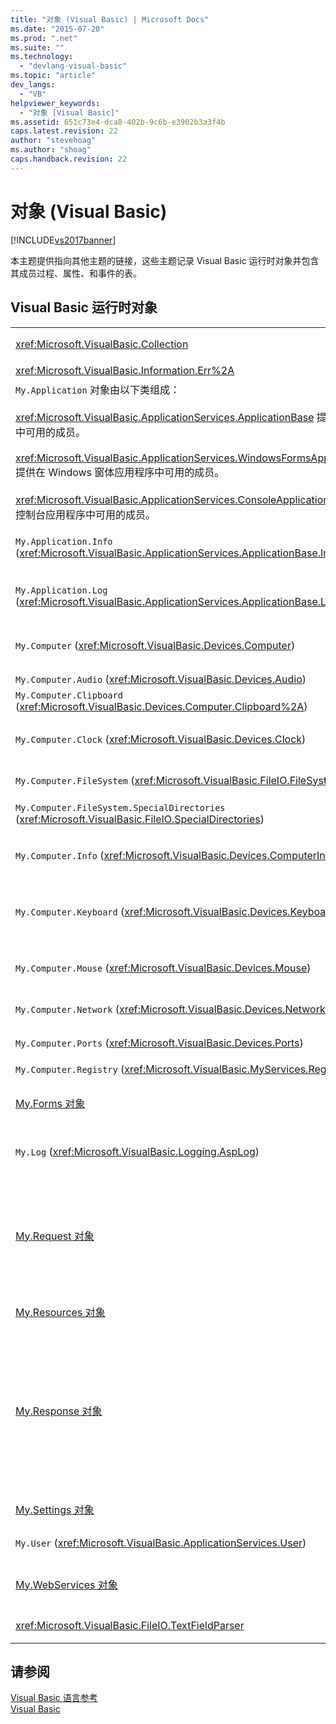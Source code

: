 ```yaml
---
title: "对象 (Visual Basic) | Microsoft Docs"
ms.date: "2015-07-20"
ms.prod: ".net"
ms.suite: ""
ms.technology: 
  - "devlang-visual-basic"
ms.topic: "article"
dev_langs: 
  - "VB"
helpviewer_keywords: 
  - "对象 [Visual Basic]"
ms.assetid: 651c73e4-dca8-402b-9c6b-e3902b3a3f4b
caps.latest.revision: 22
author: "stevehoag"
ms.author: "shoag"
caps.handback.revision: 22
---
```

# 对象 (Visual Basic)
[!INCLUDE[vs2017banner](../../../visual-basic/includes/vs2017banner.md)]

本主题提供指向其他主题的链接，这些主题记录 Visual Basic 运行时对象并包含其成员过程、属性、和事件的表。  
  
## Visual Basic 运行时对象  
  
|||  
|-|-|  
|<xref:Microsoft.VisualBasic.Collection>|提供一种将一组相关项视为单个对象的便捷方法。|  
|<xref:Microsoft.VisualBasic.Information.Err%2A>|包含有关运行时错误的信息。|  
|`My.Application` 对象由以下类组成：<br /><br /> <xref:Microsoft.VisualBasic.ApplicationServices.ApplicationBase> 提供在所有项目中可用的成员。<br /><br /> <xref:Microsoft.VisualBasic.ApplicationServices.WindowsFormsApplicationBase> 提供在 Windows 窗体应用程序中可用的成员。<br /><br /> <xref:Microsoft.VisualBasic.ApplicationServices.ConsoleApplicationBase> 提供在控制台应用程序中可用的成员。|提供仅与当前应用程序或 DLL 关联的数据。  无法利用 `My.Application` 更改任何系统级别的信息。<br /><br /> 某些成员仅对 Windows 窗体或控制台应用程序可用。|  
|`My.Application.Info` \(<xref:Microsoft.VisualBasic.ApplicationServices.ApplicationBase.Info%2A>\)|提供用于获取有关应用程序的信息（例如版本号、说明、加载的程序集等）的属性。|  
|`My.Application.Log` \(<xref:Microsoft.VisualBasic.ApplicationServices.ApplicationBase.Log%2A>\)|提供一个属性和多个方法，以将事件和异常信息写入应用程序的日志侦听器。|  
|`My.Computer` \(<xref:Microsoft.VisualBasic.Devices.Computer>\)|提供用于操作计算机组件（例如音频、时钟、键盘、文件系统等）的属性。|  
|`My.Computer.Audio` \(<xref:Microsoft.VisualBasic.Devices.Audio>\)|提供用于播放声音的方法。|  
|`My.Computer.Clipboard` \(<xref:Microsoft.VisualBasic.Devices.Computer.Clipboard%2A>\)|提供操作剪贴板的方法。|  
|`My.Computer.Clock` \(<xref:Microsoft.VisualBasic.Devices.Clock>\)|提供用于从系统时钟访问当前的本地时间和协调通用时间（与格林尼治标准时间相同）的属性。|  
|`My.Computer.FileSystem` \(<xref:Microsoft.VisualBasic.FileIO.FileSystem>\)|提供用于处理驱动器、文件和目录的属性和方法。|  
|`My.Computer.FileSystem.SpecialDirectories` \(<xref:Microsoft.VisualBasic.FileIO.SpecialDirectories>\)|提供用于访问经常引用的目录的属性。|  
|`My.Computer.Info` \(<xref:Microsoft.VisualBasic.Devices.ComputerInfo>\)|提供用于获取与计算机的内存、已加载程序集、名称和操作系统有关的信息的属性。|  
|`My.Computer.Keyboard` \(<xref:Microsoft.VisualBasic.Devices.Keyboard>\)|提供了用于访问键盘当前状态（例如，当前按下了什么键）的属性，并提供了向活动窗口发送键击的方法。|  
|`My.Computer.Mouse` \(<xref:Microsoft.VisualBasic.Devices.Mouse>\)|提供用于获取有关安装在本地计算机上的鼠标的格式和配置信息的属性。|  
|`My.Computer.Network` \(<xref:Microsoft.VisualBasic.Devices.Network>\)|提供用于与计算机所连接的网络进行交互的属性、事件和方法。|  
|`My.Computer.Ports` \(<xref:Microsoft.VisualBasic.Devices.Ports>\)|提供用于访问计算机的串行端口的属性和方法。|  
|`My.Computer.Registry` \(<xref:Microsoft.VisualBasic.MyServices.RegistryProxy>\)|提供操作注册表的属性和方法。|  
|[My.Forms 对象](../../../visual-basic/language-reference/objects/my-forms-object.md)|提供属性，用于访问在当前项目中声明的每个 Windows 窗体的实例。|  
|`My.Log` \(<xref:Microsoft.VisualBasic.Logging.AspLog>\)|提供用于将事件和异常信息写入 Web 应用程序的应用程序日志侦听器的属性和方法。|  
|[My.Request 对象](../../../visual-basic/language-reference/objects/my-request-object.md)|获取请求的页的 <xref:System.Web.HttpRequest> 对象。  `My.Request` 对象包含有关当前 HTTP 请求的信息。<br /><br /> `My.Request` 对象仅可用于 [!INCLUDE[vstecasp](../../../csharp/language-reference/preprocessor-directives/includes/vstecasp-md.md)] 应用程序。|  
|[My.Resources 对象](../../../visual-basic/language-reference/objects/my-resources-object.md)|提供用于访问应用程序资源的属性和类。|  
|[My.Response 对象](../../../visual-basic/language-reference/objects/my-response-object.md)|获取与 <xref:System.Web.UI.Page> 关联的 <xref:System.Web.HttpResponse> 对象。  该对象使您得以将 HTTP 响应数据发送到客户端，并包含有关该响应的信息。<br /><br /> `My.Response` 对象仅可用于 [!INCLUDE[vstecasp](../../../csharp/language-reference/preprocessor-directives/includes/vstecasp-md.md)] 应用程序。|  
|[My.Settings 对象](../../../visual-basic/language-reference/objects/my-settings-object.md)|提供用于访问应用程序设置的属性和方法。|  
|`My.User` \(<xref:Microsoft.VisualBasic.ApplicationServices.User>\)|提供对有关当前用户的信息的访问。|  
|[My.WebServices 对象](../../../visual-basic/language-reference/objects/my-webservices-object.md)|提供属性，用于创建和访问当前项目引用的每个 Web 服务的单个实例。|  
|<xref:Microsoft.VisualBasic.FileIO.TextFieldParser>|提供分析结构化文本文件的方法和属性。|  
  
## 请参阅  
 [Visual Basic 语言参考](../../../visual-basic/language-reference/index.md)   
 [Visual Basic](../../../visual-basic/index.md)